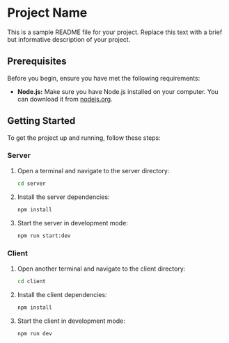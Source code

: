 # Project Name

This is a sample README file for your project. Replace this text with a brief but informative description of your project.

## Prerequisites

Before you begin, ensure you have met the following requirements:

- **Node.js:** Make sure you have Node.js installed on your computer. You can download it from [nodejs.org](https://nodejs.org/).

## Getting Started

To get the project up and running, follow these steps:

### Server

1. Open a terminal and navigate to the server directory:

   ```bash
   cd server
2. Install the server dependencies:
    ```bash
    npm install
3. Start the server in development mode:
    ```bash
    npm run start:dev

### Client

1. Open another terminal and navigate to the client directory:
    ```bash
    cd client
2. Install the client dependencies:
    ```bash
    npm install
3. Start the client in development mode:
    ```bash
    npm run dev
